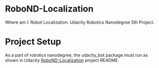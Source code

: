 # RoboND-Localization
Where am I: Robot Localization. Udacity Robotics Nanodegree 5th Project.

# Project Setup
As a part of robotics nanodegree, the udacity_bot package must run as shown in Udacity [RoboND-Localization](https://github.com/udacity/RoboND-Localization-Project) project README.